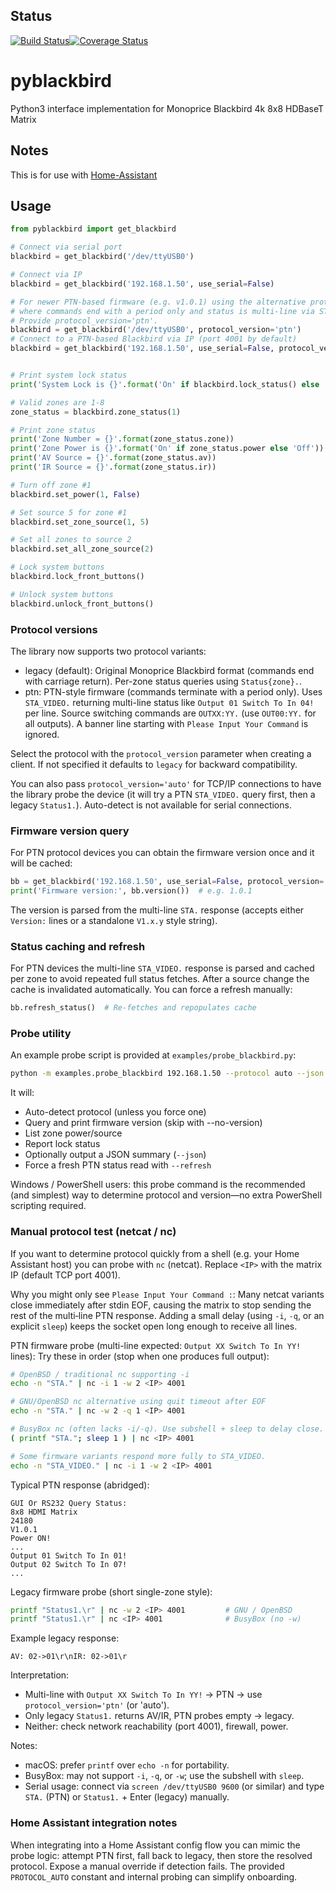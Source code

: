 ## Status
[![Build Status](https://travis-ci.org/koolsb/pyblackbird.svg?branch=master)](https://travis-ci.org/koolsb/pyblackbird)[![Coverage Status](https://coveralls.io/repos/github/koolsb/pyblackbird/badge.svg)](https://coveralls.io/github/koolsb/pyblackbird)
# pyblackbird
Python3 interface implementation for Monoprice Blackbird 4k 8x8 HDBaseT Matrix

## Notes
This is for use with [Home-Assistant](http://home-assistant.io)

## Usage
```python
from pyblackbird import get_blackbird

# Connect via serial port
blackbird = get_blackbird('/dev/ttyUSB0')

# Connect via IP
blackbird = get_blackbird('192.168.1.50', use_serial=False)

# For newer PTN-based firmware (e.g. v1.0.1) using the alternative protocol
# where commands end with a period only and status is multi-line via STA_VIDEO.
# Provide protocol_version='ptn'.
blackbird = get_blackbird('/dev/ttyUSB0', protocol_version='ptn')
# Connect to a PTN-based Blackbird via IP (port 4001 by default)
blackbird = get_blackbird('192.168.1.50', use_serial=False, protocol_version='ptn')


# Print system lock status
print('System Lock is {}'.format('On' if blackbird.lock_status() else 'Off'))

# Valid zones are 1-8
zone_status = blackbird.zone_status(1)

# Print zone status
print('Zone Number = {}'.format(zone_status.zone))
print('Zone Power is {}'.format('On' if zone_status.power else 'Off'))
print('AV Source = {}'.format(zone_status.av))
print('IR Source = {}'.format(zone_status.ir))

# Turn off zone #1
blackbird.set_power(1, False)

# Set source 5 for zone #1
blackbird.set_zone_source(1, 5)

# Set all zones to source 2
blackbird.set_all_zone_source(2)

# Lock system buttons
blackbird.lock_front_buttons()

# Unlock system buttons
blackbird.unlock_front_buttons()

```

### Protocol versions
The library now supports two protocol variants:

* legacy (default): Original Monoprice Blackbird format (commands end with carriage return). Per-zone status queries using `Status{zone}.`.
* ptn: PTN-style firmware (commands terminate with a period only). Uses `STA_VIDEO.` returning multi-line status like `Output 01 Switch To In 04!` per line. Source switching commands are `OUTXX:YY.` (use `OUT00:YY.` for all outputs). A banner line starting with `Please Input Your Command` is ignored.

Select the protocol with the `protocol_version` parameter when creating a client. If not specified it defaults to `legacy` for backward compatibility.

You can also pass `protocol_version='auto'` for TCP/IP connections to have the library probe the device (it will try a PTN `STA_VIDEO.` query first, then a legacy `Status1.`). Auto-detect is not available for serial connections.

### Firmware version query
For PTN protocol devices you can obtain the firmware version once and it will be cached:

```python
bb = get_blackbird('192.168.1.50', use_serial=False, protocol_version='auto')
print('Firmware version:', bb.version())  # e.g. 1.0.1
```

The version is parsed from the multi-line `STA.` response (accepts either `Version:` lines or a standalone `V1.x.y` style string).

### Status caching and refresh
For PTN devices the multi-line `STA_VIDEO.` response is parsed and cached per zone to avoid repeated full status fetches. After a source change the cache is invalidated automatically. You can force a refresh manually:

```python
bb.refresh_status()  # Re-fetches and repopulates cache
```

### Probe utility
An example probe script is provided at `examples/probe_blackbird.py`:

```bash
python -m examples.probe_blackbird 192.168.1.50 --protocol auto --json
```

It will:
* Auto-detect protocol (unless you force one)
* Query and print firmware version (skip with --no-version)
* List zone power/source
* Report lock status
* Optionally output a JSON summary (`--json`)
* Force a fresh PTN status read with `--refresh`

Windows / PowerShell users: this probe command is the recommended (and simplest) way to determine protocol and version—no extra PowerShell scripting required.

### Manual protocol test (netcat / nc)
If you want to determine protocol quickly from a shell (e.g. your Home Assistant host) you can probe with `nc` (netcat). Replace `<IP>` with the matrix IP (default TCP port 4001).

Why you might only see `Please Input Your Command :`:
Many netcat variants close immediately after stdin EOF, causing the matrix to stop sending the rest of the multi‑line PTN response. Adding a small delay (using `-i`, `-q`, or an explicit `sleep`) keeps the socket open long enough to receive all lines.

PTN firmware probe (multi-line expected: `Output XX Switch To In YY!` lines):
Try these in order (stop when one produces full output):
```bash
# OpenBSD / traditional nc supporting -i
echo -n "STA." | nc -i 1 -w 2 <IP> 4001

# GNU/OpenBSD nc alternative using quit timeout after EOF
echo -n "STA." | nc -w 2 -q 1 <IP> 4001

# BusyBox nc (often lacks -i/-q). Use subshell + sleep to delay close.
( printf "STA."; sleep 1 ) | nc <IP> 4001

# Some firmware variants respond more fully to STA_VIDEO.
echo -n "STA_VIDEO." | nc -i 1 -w 2 <IP> 4001
```
Typical PTN response (abridged):
```
GUI Or RS232 Query Status:
8x8 HDMI Matrix
24180
V1.0.1
Power ON!
...
Output 01 Switch To In 01!
Output 02 Switch To In 07!
...
```

Legacy firmware probe (short single-zone style):
```bash
printf "Status1.\r" | nc -w 2 <IP> 4001         # GNU / OpenBSD
printf "Status1.\r" | nc <IP> 4001              # BusyBox (no -w)
```
Example legacy response:
```
AV: 02->01\r\nIR: 02->01\r
```

Interpretation:
* Multi-line with `Output XX Switch To In YY!` → PTN → use `protocol_version='ptn'` (or 'auto').
* Only legacy `Status1.` returns AV/IR, PTN probes empty → legacy.
* Neither: check network reachability (port 4001), firewall, power.

Notes:
* macOS: prefer `printf` over `echo -n` for portability.
* BusyBox: may not support `-i`, `-q`, or `-w`; use the subshell with `sleep`.
* Serial usage: connect via `screen /dev/ttyUSB0 9600` (or similar) and type `STA.` (PTN) or `Status1.` + Enter (legacy) manually.

### Home Assistant integration notes
When integrating into a Home Assistant config flow you can mimic the probe logic: attempt PTN first, fall back to legacy, then store the resolved protocol. Expose a manual override if detection fails. The provided `PROTOCOL_AUTO` constant and internal probing can simplify onboarding.

